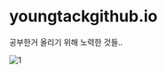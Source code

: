 # youngtackgithub.io

공부한거 올리기 위해 노력한 것들..

<div>

<img>![1](https://user-images.githubusercontent.com/45065552/48903188-2bb00700-ee9e-11e8-8020-3241fcb8cb80.JPG)</img>

</div>
